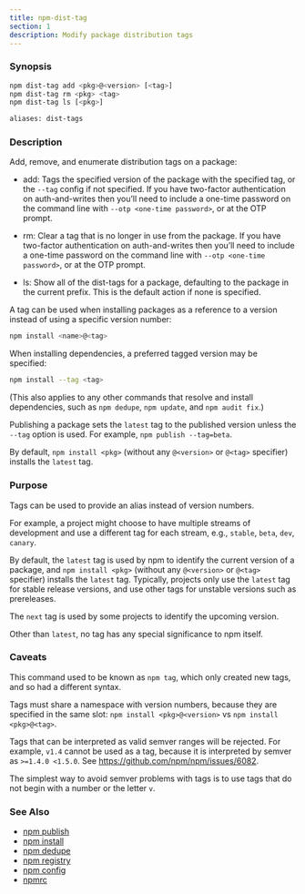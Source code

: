 ```yaml
---
title: npm-dist-tag
section: 1
description: Modify package distribution tags
---
```


### Synopsis

```bash
npm dist-tag add <pkg>@<version> [<tag>]
npm dist-tag rm <pkg> <tag>
npm dist-tag ls [<pkg>]

aliases: dist-tags
```

### Description

Add, remove, and enumerate distribution tags on a package:

* add: Tags the specified version of the package with the specified tag, or
  the `--tag` config if not specified. If you have two-factor
  authentication on auth-and-writes then you’ll need to include a one-time
  password on the command line with `--otp <one-time password>`, or at the
  OTP prompt.

* rm: Clear a tag that is no longer in use from the package. If you have
  two-factor authentication on auth-and-writes then you’ll need to include
  a one-time password on the command line with `--otp <one-time password>`,
  or at the OTP prompt.

* ls: Show all of the dist-tags for a package, defaulting to the package in
  the current prefix. This is the default action if none is specified.

A tag can be used when installing packages as a reference to a version instead
of using a specific version number:

```bash
npm install <name>@<tag>
```

When installing dependencies, a preferred tagged version may be specified:

```bash
npm install --tag <tag>
```

(This also applies to any other commands that resolve and install
dependencies, such as `npm dedupe`, `npm update`, and `npm audit fix`.)

Publishing a package sets the `latest` tag to the published version unless the
`--tag` option is used. For example, `npm publish --tag=beta`.

By default, `npm install <pkg>` (without any `@<version>` or `@<tag>`
specifier) installs the `latest` tag.

### Purpose

Tags can be used to provide an alias instead of version numbers.

For example, a project might choose to have multiple streams of development
and use a different tag for each stream, e.g., `stable`, `beta`, `dev`,
`canary`.

By default, the `latest` tag is used by npm to identify the current version
of a package, and `npm install <pkg>` (without any `@<version>` or `@<tag>`
specifier) installs the `latest` tag. Typically, projects only use the
`latest` tag for stable release versions, and use other tags for unstable
versions such as prereleases.

The `next` tag is used by some projects to identify the upcoming version.

Other than `latest`, no tag has any special significance to npm itself.

### Caveats

This command used to be known as `npm tag`, which only created new tags,
and so had a different syntax.

Tags must share a namespace with version numbers, because they are
specified in the same slot: `npm install <pkg>@<version>` vs `npm install
<pkg>@<tag>`.

Tags that can be interpreted as valid semver ranges will be rejected. For
example, `v1.4` cannot be used as a tag, because it is interpreted by
semver as `>=1.4.0 <1.5.0`.  See <https://github.com/npm/npm/issues/6082>.

The simplest way to avoid semver problems with tags is to use tags that do
not begin with a number or the letter `v`.

### See Also

* [npm publish](/commands/publish)
* [npm install](/commands/install)
* [npm dedupe](/commands/dedupe)
* [npm registry](/using-npm/registry)
* [npm config](/commands/config)
* [npmrc](/configuring-npm/npmrc)
